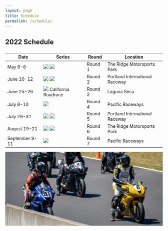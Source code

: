 ```yaml
---
layout: page
title: Schedule
permalink: /schedule/
---
```


<!-- Schedule Section -->
<div class="container">
    <div class="row">
        <div class="col-lg-12 text-center">
            <h2 class="section-heading">2022 Schedule</h2>
            <h3 class="section-subheading text-muted"></h3>
        </div>
    </div>
    <div class="row">
        <div id="upcoming">
            <table class="table">
                <thead>
                    <tr>
                    <th>Date</th>
                    <th>Series</th>
                    <th>Round</th>
                    <th>Location</th>
                    </tr>
                </thead>
                <tbody>	
                    <tr>
                        <td>May 6-8</td>
                        <td>
                            <a href="http://wmrra.com"><img src="../img/WMRRA-logo.jpg" height="25"/></a>
                            <a href="http://omrra.com"><img src="../img/OMRRA-logo.jpg" height="25"/></a>
                        </td>
                        <td>Round 1</td>
                        <td>The Ridge Motorsports Park</td>
                    </tr>
                    <tr>
                        <td>June 10-12</td>
                        <td>
                            <a href="http://wmrra.com"><img src="../img/WMRRA-logo.jpg" height="25"/></a>
                            <a href="http://omrra.com"><img src="../img/OMRRA-logo.jpg" height="25"/></a>
                        </td>
                        <td>Round 2</td>
                        <td>Portland International Raceway</td>
                    </tr>
                    <tr>
                        <td>June 25-26</td>
                        <td>
                            <a href="http://race-cra.com"><img src="../img/CRA-Logo.png" height="25"/></a> California Roadrace
                        </td>
                        <td>Round 2</td>
                        <td>Laguna Seca</td>
                    </tr>
                    <tr>
                        <td>July 8-10</td>
                        <td>
                            <a href="http://wmrra.com"><img src="../img/WMRRA-logo.jpg" height="25"/></a>
                        </td>
                        <td>Round 4</td>
                        <td>Pacific Raceways</td>
                    </tr>
                    <tr>
                        <td>July 29-31</td>
                        <td>
                            <a href="http://wmrra.com"><img src="../img/WMRRA-logo.jpg" height="25"/></a>
                            <a href="http://omrra.com"><img src="../img/OMRRA-logo.jpg" height="25"/></a>
                        </td>
                        <td>Round 5</td>
                        <td>Portland International Raceway</td>
                    </tr>
                    <tr>
                        <td>August 19-21</td>
                        <td>
                            <a href="http://wmrra.com"><img src="../img/WMRRA-logo.jpg" height="25"/></a>
                            <a href="http://omrra.com"><img src="../img/OMRRA-logo.jpg" height="25"/></a>
                        </td>
                        <td>Round 6</td>
                        <td>The Ridge Motorsports Park</td>
                    </tr>
                    <tr>
                        <td>September 9-11</td>
                        <td>
                            <a href="http://wmrra.com"><img src="../img/WMRRA-logo.jpg" height="25"/></a>
                        </td>
                        <td>Round 7</td>
                        <td>Pacific Raceways</td>
                    </tr>
                </tbody>
            </table>
        </div>
    </div>
</div>


![](/img/race-report-photos/2021/2021-wmrra-r3-grid.jpg)

